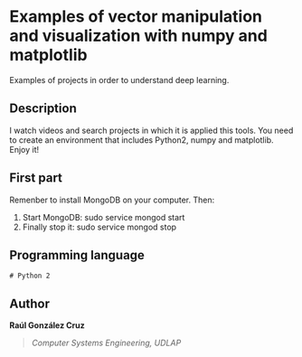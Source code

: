 # Examples of vector manipulation and visualization with numpy and matplotlib
Examples of projects in order to understand deep learning.

## Description
I watch videos and search projects in which it is applied this tools. You need to create an environment that includes Python2, numpy and matplotlib. Enjoy it!

## First part
Remenber to install MongoDB on your computer. Then:
1. Start MongoDB: sudo service mongod start
2. Finally stop it: sudo service mongod stop

## Programming language
```[python2]
# Python 2
```

## Author
**Raúl González Cruz**
>*Computer Systems Engineering, UDLAP*